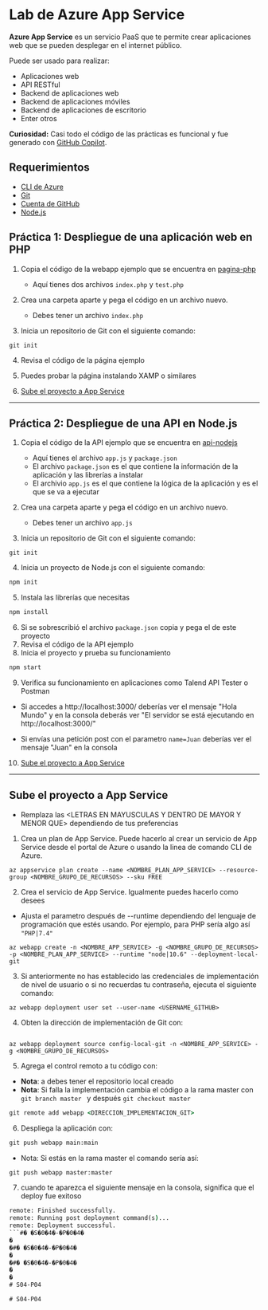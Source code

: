# Lab de Azure App Service

**Azure App Service** es un servicio PaaS que te permite  crear aplicaciones web que se pueden desplegar en el internet público.

Puede ser usado para realizar:
- Aplicaciones web
- API RESTful
- Backend de aplicaciones web
- Backend de aplicaciones móviles
- Backend de aplicaciones de escritorio
- Enter otros

**Curiosidad:** Casi todo el código de las prácticas es funcional y fue generado con [GitHub Copilot](https://copilot.github.com/).

## Requerimientos
- [CLI de Azure](https://docs.microsoft.com/en-us/cli/azure/install-azure-cli)
- [Git](https://git-scm.com/downloads)
- [Cuenta de GitHub](https://github.com/)
- [Node.js](https://nodejs.org/es/download/)

## Práctica 1: Despliegue de una aplicación web en PHP

1. Copia el código de la webapp ejemplo que se encuentra en [pagina-php](/pagina-php)
    - Aquí tienes dos archivos  `index.php` y `test.php`
2. Crea una carpeta aparte y pega el código en un archivo nuevo.
   - Debes tener un archivo `index.php`

3. Inicia un repositorio de Git con el siguiente comando:
```GitHub
git init
```

4. Revisa el código de la página ejemplo

5. Puedes probar la página instalando XAMP o similares

6. [Sube el proyecto a App Service](#sube-el-proyecto-a-app-service)
__________________
## Práctica 2: Despliegue de una API en Node.js
1. Copia el código de la API ejemplo que se encuentra en [api-nodejs](/api-nodejs)
    - Aquí tienes el archivo `app.js` y `package.json`
    - El archivo `package.json` es el que contiene la información de la aplicación y las librerías a instalar
    - El archivio `app.js` es el que contiene la lógica de la aplicación y es el que se va a ejecutar
2. Crea una carpeta aparte y pega el código en un archivo nuevo.
   - Debes tener un archivo `app.js`

3. Inicia un repositorio de Git con el siguiente comando:
```GitHub
git init
```
4. Inicia un proyecto de Node.js con el siguiente comando:
```cmd
npm init
```

5. Instala las librerías que necesitas
```cmd
npm install
```
6. Si se sobrescribió el archivo `package.json` copia y pega el de este proyecto
7. Revisa el código de la API ejemplo
8. Inicia el proyecto y prueba su funcionamiento
```cmd
npm start
```
9. Verifica su funcionamiento en aplicaciones como Talend API Tester o Postman

- Si accedes a http://localhost:3000/ deberías ver el mensaje "Hola Mundo" y en la consola deberás ver "El servidor se está ejecutando en http://localhost:3000/"

- Si envías una petición post con el parametro `name=Juan` deberías ver el mensaje "Juan" en la consola

10. [Sube el proyecto a App Service](#sube-el-proyecto-a-app-service)

_______

## Sube el proyecto a App Service

- Remplaza las \<LETRAS EN MAYUSCULAS Y DENTRO DE MAYOR Y MENOR QUE\> dependiendo de tus preferencias 

1. Crea un plan de App Service. Puede hacerlo al crear un servicio de App Service desde el portal de Azure o usando la linea de comando CLI de Azure.

```CLI de Azure
az appservice plan create --name <NOMBRE_PLAN_APP_SERVICE> --resource-group <NOMBRE_GRUPO_DE_RECURSOS> --sku FREE
```

2. Crea el servicio de App Service. Igualmente puedes hacerlo como desees

- Ajusta el parametro después de --runtime dependiendo del lenguaje de programación que estés usando. Por ejemplo, para PHP sería algo así `"PHP|7.4"`

```CLI de Azure
az webapp create -n <NOMBRE_APP_SERVICE> -g <NOMBRE_GRUPO_DE_RECURSOS> -p <NOMBRE_PLAN_APP_SERVICE> --runtime "node|10.6" --deployment-local-git
```

3. Si anteriormente no has establecido las credenciales de implementación de nivel de usuario o si no recuerdas tu contraseña, ejecuta el siguiente comando:


```CLI de Azure
az webapp deployment user set --user-name <USERNAME_GITHUB>
```

4. Obten la dirección de implementación de Git con:
```CLI de Azure

az webapp deployment source config-local-git -n <NOMBRE_APP_SERVICE> -g <NOMBRE_GRUPO_DE_RECURSOS>
```

5. Agrega el control remoto a tu código con:

- **Nota**: a debes tener el repositorio local creado
- **Nota**: Si falla la implementación cambia el código a la rama master con `git branch master ` y después `git checkout master`

```cmd
git remote add webapp <DIRECCION_IMPLEMENTACION_GIT>
```

6. Despliega la aplicación con:

```cmd
git push webapp main:main
```

- Nota: Si estás en la rama master el comando sería así:

```cmd
git push webapp master:master
```

7. cuando te aparezca el siguiente mensaje en la consola, significa que el deploy fue exitoso

```cmd
remote: Finished successfully.
remote: Running post deployment command(s)...
remote: Deployment successful.
```#� �S�0�4�-�P�0�4�
�
�#� �S�0�4�-�P�0�4�
�
�#� �S�0�4�-�P�0�4�
�
� 
#   S 0 4 - P 0 4  
 #   S 0 4 - P 0 4  
 